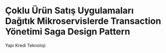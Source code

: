 # Çoklu Ürün Satış Uygulamaları Dağıtık Mikroservislerde Transaction Yönetimi Saga Design Pattern
Yapı Kredi Teknoloji
